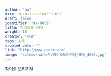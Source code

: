 ```yaml
---
author: "aa"
date: 2020-11-21T04:35:03Z
draft: false
identifier: "aa-0001"
title: 참이슬오리지널
weight: 10
creator: "진로"
tags: 소주
created-date: ""
link: "http://www.peace.com"
image: "/items/aa/소주/참이슬오리지널/IMG_4635.jpg"
---
```


참이슬 오리지널

